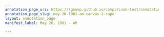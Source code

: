 ```yaml
---
annotation_page_uri: https://lgsump.github.io/comparison-test/annotations/may-26-1981-am-canvas-1-rape.json
annotation_page_slug: may-26-1981-am-canvas-1-rape
layout: annotation_page
manifest_label: May 26, 1981 - AM

---
```

